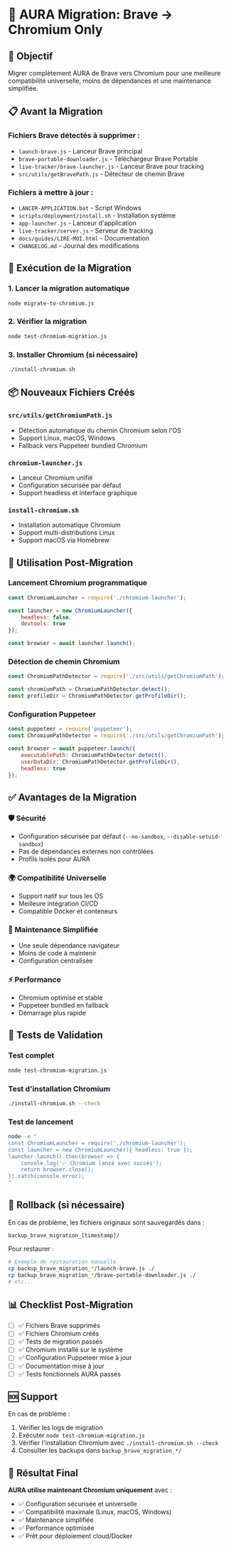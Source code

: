 # 🔄 AURA Migration: Brave → Chromium Only

## 🎯 Objectif

Migrer complètement AURA de Brave vers Chromium pour une meilleure compatibilité universelle, moins de dépendances et une maintenance simplifiée.

## 📋 Avant la Migration

### Fichiers Brave détectés à supprimer :
- `launch-brave.js` - Lanceur Brave principal
- `brave-portable-downloader.js` - Téléchargeur Brave Portable  
- `live-tracker/brave-launcher.js` - Lanceur Brave pour tracking
- `src/utils/getBravePath.js` - Détecteur de chemin Brave

### Fichiers à mettre à jour :
- `LANCER-APPLICATION.bat` - Script Windows
- `scripts/deployment/install.sh` - Installation système
- `app-launcher.js` - Lanceur d'application
- `live-tracker/server.js` - Serveur de tracking
- `docs/guides/LIRE-MOI.html` - Documentation
- `CHANGELOG.md` - Journal des modifications

## 🚀 Exécution de la Migration

### 1. Lancer la migration automatique
```bash
node migrate-to-chromium.js
```

### 2. Vérifier la migration
```bash
node test-chromium-migration.js
```

### 3. Installer Chromium (si nécessaire)
```bash
./install-chromium.sh
```

## 📦 Nouveaux Fichiers Créés

### `src/utils/getChromiumPath.js`
- Détection automatique du chemin Chromium selon l'OS
- Support Linux, macOS, Windows
- Fallback vers Puppeteer bundled Chromium

### `chromium-launcher.js`
- Lanceur Chromium unifié
- Configuration sécurisée par défaut
- Support headless et interface graphique

### `install-chromium.sh`
- Installation automatique Chromium
- Support multi-distributions Linux
- Support macOS via Homebrew

## 🔧 Utilisation Post-Migration

### Lancement Chromium programmatique
```javascript
const ChromiumLauncher = require('./chromium-launcher');

const launcher = new ChromiumLauncher({
    headless: false,
    devtools: true
});

const browser = await launcher.launch();
```

### Détection de chemin Chromium
```javascript
const ChromiumPathDetector = require('./src/utils/getChromiumPath');

const chromiumPath = ChromiumPathDetector.detect();
const profileDir = ChromiumPathDetector.getProfileDir();
```

### Configuration Puppeteer
```javascript
const puppeteer = require('puppeteer');
const ChromiumPathDetector = require('./src/utils/getChromiumPath');

const browser = await puppeteer.launch({
    executablePath: ChromiumPathDetector.detect(),
    userDataDir: ChromiumPathDetector.getProfileDir(),
    headless: true
});
```

## ✅ Avantages de la Migration

### 🛡️ Sécurité
- Configuration sécurisée par défaut (`--no-sandbox`, `--disable-setuid-sandbox`)
- Pas de dépendances externes non contrôlées
- Profils isolés pour AURA

### 🌍 Compatibilité Universelle
- Support natif sur tous les OS
- Meilleure intégration CI/CD
- Compatible Docker et conteneurs

### 🔧 Maintenance Simplifiée
- Une seule dépendance navigateur
- Moins de code à maintenir
- Configuration centralisée

### ⚡ Performance
- Chromium optimisé et stable
- Puppeteer bundled en fallback
- Démarrage plus rapide

## 🧪 Tests de Validation

### Test complet
```bash
node test-chromium-migration.js
```

### Test d'installation Chromium
```bash
./install-chromium.sh --check
```

### Test de lancement
```bash
node -e "
const ChromiumLauncher = require('./chromium-launcher');
const launcher = new ChromiumLauncher({ headless: true });
launcher.launch().then(browser => {
    console.log('✅ Chromium lancé avec succès');
    return browser.close();
}).catch(console.error);
"
```

## 🔄 Rollback (si nécessaire)

En cas de problème, les fichiers originaux sont sauvegardés dans :
```
backup_brave_migration_[timestamp]/
```

Pour restaurer :
```bash
# Exemple de restauration manuelle
cp backup_brave_migration_*/launch-brave.js ./
cp backup_brave_migration_*/brave-portable-downloader.js ./
# etc...
```

## 📊 Checklist Post-Migration

- [ ] ✅ Fichiers Brave supprimés
- [ ] ✅ Fichiers Chromium créés  
- [ ] ✅ Tests de migration passés
- [ ] ✅ Chromium installé sur le système
- [ ] ✅ Configuration Puppeteer mise à jour
- [ ] ✅ Documentation mise à jour
- [ ] ✅ Tests fonctionnels AURA passés

## 🆘 Support

En cas de problème :
1. Vérifier les logs de migration
2. Exécuter `node test-chromium-migration.js`
3. Vérifier l'installation Chromium avec `./install-chromium.sh --check`
4. Consulter les backups dans `backup_brave_migration_*/`

## 🎉 Résultat Final

**AURA utilise maintenant Chromium uniquement** avec :
- ✅ Configuration sécurisée et universelle
- ✅ Compatibilité maximale (Linux, macOS, Windows)
- ✅ Maintenance simplifiée
- ✅ Performance optimisée
- ✅ Prêt pour déploiement cloud/Docker